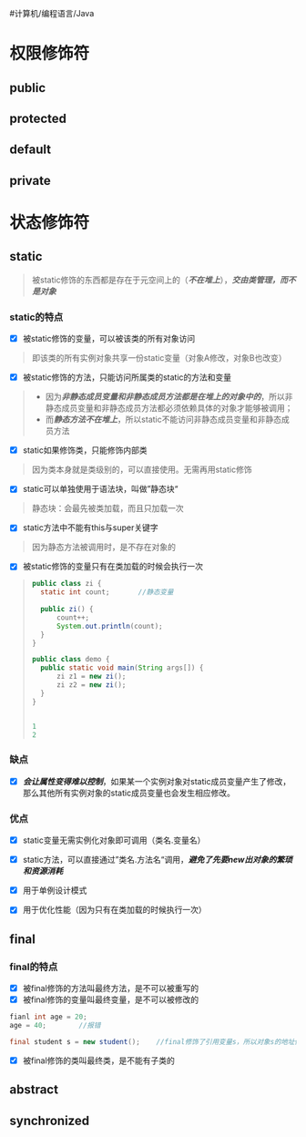 #计算机/编程语言/Java 
# 权限修饰符
## public

## protected

## default

## private

# 状态修饰符
## static
>被static修饰的东西都是存在于元空间上的（***不在堆上***），***交由类管理，而不是对象***

### static的特点
- [x]  被static修饰的变量，可以被该类的所有对象访问
>即该类的所有实例对象共享一份static变量（对象A修改，对象B也改变）

- [x]  被static修饰的方法，只能访问所属类的static的方法和变量
>- 因为***非静态成员变量和非静态成员方法都是在堆上的对象中的***，所以非静态成员变量和非静态成员方法都必须依赖具体的对象才能够被调用；
>- 而***静态方法不在堆上***，所以static不能访问非静态成员变量和非静态成员方法

- [x]  static如果修饰类，只能修饰内部类
>因为类本身就是类级别的，可以直接使用。无需再用static修饰

- [x]  static可以单独使用于语法块，叫做”静态块“
>静态块：会最先被类加载，而且只加载一次

- [x]  static方法中不能有this与super关键字
>因为静态方法被调用时，是不存在对象的

- [x]  被static修饰的变量只有在类加载的时候会执行一次
>```java
>public class zi {
>	static int count;       //静态变量
>	
>	public zi() {
>		count++;
>		System.out.println(count);
>	}
>}
>```
>```java
>public class demo {
>	public static void main(String args[]) {
>		zi z1 = new zi();
>		zi z2 = new zi();
>	}
>}
>
>
>1
>2
>```

### 缺点
- [x] ***会让属性变得难以控制***，如果某一个实例对象对static成员变量产生了修改，那么其他所有实例对象的static成员变量也会发生相应修改。

### 优点
- [x] static变量无需实例化对象即可调用（类名.变量名）
- [x] static方法，可以直接通过”类名.方法名“调用，***避免了先要new出对象的繁琐和资源消耗***
- [x] 用于单例设计模式
- [x] 用于优化性能（因为只有在类加载的时候执行一次）


## final
### final的特点
- [x]  被final修饰的方法叫最终方法，是不可以被重写的
- [x]  被final修饰的变量叫最终变量，是不可以被修改的
```java
fianl int age = 20;
age = 40;        //报错
```

```java
final student s = new student();    //final修饰了引用变量s，所以对象s的地址值不能被修改
```

- [x]  被final修饰的类叫最终类，是不能有子类的


## abstract

## synchronized













































